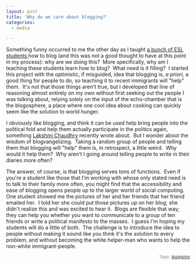 ```yaml
---
layout: post
title: 'Why do we care about blogging?'
categories:
  - media

---
```


Something funny occurred to me the other day as I taught <a href="http://www.bronxblogproject.org">a bunch of ESL students </a>how to blog (and this was not a good thought to have at this point in my process): why are we doing this?  More specifically, why am I teaching these students learn how to blog?  What need is it filling?  I started this project with the optimistic, if misguided, idea that blogging is, <em>a priori</em>, a good thing for people to do, so teaching it to recent immigrants will "help" them.  It's not that those things aren't true, but I developed that line of reasoning almost entirely on my own without first seeking out the people I was talking about, relying solely on the input of the echo-chamber that is the blogosphere, a place where one cool idea about cooking can quickly seem like the solution to world hunger. 

I obviously like blogging, and think it can be used help bring people into the political fold and help them actually participate in the politics again, something <a href="http://www.inthesetimes.com/site/main/article/2485/">Lakshmi Chaudhry</a> recently wrote about.  But I wonder about the wisdom of blogvangelizing.  Taking a random group of people and telling them that blogging will "help" them is, in retrospect, a little weird.  Why would it help them?  Why aren't I going around telling people to write in their diaries more often?

The answer, of course, is that blogging serves tons of functions.  Even if you're a student like those that I'm working with whose only stated need is to talk to their family more often, you might find that the accessibility and ease of blogging opens people up to the larger world of social computing.  One student showed me the pictures of her and her friends that her friend emailed her.  I told her she could put those pictures up on her blog; she didn't realize this and was excited to hear it.  Blogs are flexible that way; they can help you whether you want to communicate to a group of ten friends or write a political manifesto to the masses.  I guess I'm hoping my students will do a little of both.  The challenge is to introduce the idea to people without making it sound like you think it's the solution to every problem, and without becoming the white helper-man who wants to help the non-white immigrant-people. 
   
<!-- technorati tags start --><p style="text-align:right;font-size:11px;letter-spacing:.05em;color:#808979;">Tags: <a href="http://www.technorati.com/tag/blogging" rel="tag">blogging</a></p><!-- technorati tags end -->
